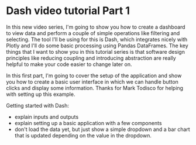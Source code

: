 # Dash video tutorial Part 1

In this new video series, I'm going to show you how to create a dashboard to view data and perform a couple of simple operations like filtering and selecting. The tool I'll be using for this is Dash, which integrates nicely with Plotly and I'll do some basic processing using Pandas DataFrames. The key things that I want to show you in this tutorial series is that software design principles like reducing coupling and introducing abstraction are really helpful to make your code easier to change later on.

In this first part, I'm going to cover the setup of the application and show you how to create a basic user interface in which we can handle button clicks and display some information. Thanks for Mark Todisco for helping with setting up this example.

Getting started with Dash:

- explain inputs and outputs
- explain setting up a basic application with a few components
- don't load the data yet, but just show a simple dropdown and a bar chart that is updated depending on the value in the dropdown.
